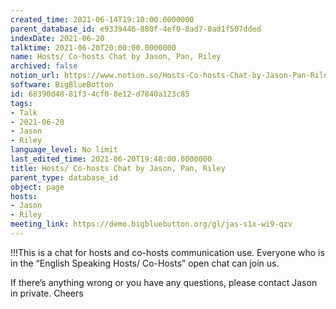 ```yaml
---
created_time: 2021-06-14T19:10:00.0000000
parent_database_id: e9339446-880f-4ef0-8ad7-8ad1f507dded
indexDate: 2021-06-20
talktime: 2021-06-20T20:00:00.0000000
name: Hosts/ Co-hosts Chat by Jason, Pan, Riley
archived: false
notion_url: https://www.notion.so/Hosts-Co-hosts-Chat-by-Jason-Pan-Riley-68390d4881f34cf08e12d7840a123c85
software: BigBlueBotton
id: 68390d48-81f3-4cf0-8e12-d7840a123c85
tags:
- Talk
- 2021-06-20
- Jason
- Riley
language_level: No limit
last_edited_time: 2021-06-20T19:48:00.0000000
title: Hosts/ Co-hosts Chat by Jason, Pan, Riley
parent_type: database_id
object: page
hosts:
- Jason
- Riley
meeting_link: https://demo.bigbluebutton.org/gl/jas-s1x-wi9-qzv
---
```


!!!This is a chat for hosts and co-hosts communication use. Everyone who is in the “English Speaking Hosts/ Co-Hosts” open chat can join us.

If there’s anything wrong or you have any questions, please contact Jason in private. Cheers

